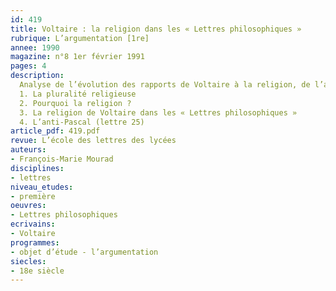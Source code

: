 ```yaml
---
id: 419
title: Voltaire : la religion dans les « Lettres philosophiques » 
rubrique: L’argumentation [1re]
annee: 1990
magazine: n°8 1er février 1991
pages: 4
description: 
  Analyse de l’évolution des rapports de Voltaire à la religion, de l’antijansénisme initial au théisme militant des dernières années…
  1. La pluralité religieuse
  2. Pourquoi la religion ?
  3. La religion de Voltaire dans les « Lettres philosophiques »
  4. L’anti-Pascal (lettre 25)
article_pdf: 419.pdf
revue: L’école des lettres des lycées
auteurs:
- François-Marie Mourad
disciplines:
- lettres
niveau_etudes:
- première
oeuvres:
- Lettres philosophiques
ecrivains:
- Voltaire
programmes:
- objet d’étude - l’argumentation
siecles:
- 18e siècle
---
```

